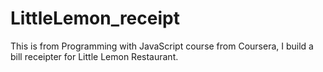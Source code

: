 # LittleLemon_receipt
This is from Programming with JavaScript course from Coursera, I build a bill receipter for Little Lemon Restaurant. 
